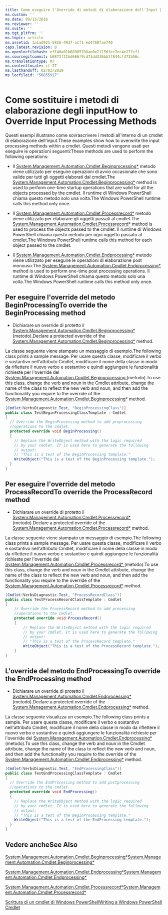 ```yaml
---
title: Come eseguire l'Override di metodi di elaborazione dell'Input | Microsoft Docs
ms.custom: ''
ms.date: 09/13/2016
ms.reviewer: ''
ms.suite: ''
ms.tgt_pltfrm: ''
ms.topic: article
ms.assetid: 1a1ad921-5816-4937-acf1-ed4760fae740
caps.latest.revision: 8
ms.openlocfilehash: eff40a01b60985788ae0e21156fec7ec4e27fcf1
ms.sourcegitcommit: b6871f21bd666f9cd71dd336bb3f844cf472b56c
ms.translationtype: MT
ms.contentlocale: it-IT
ms.lasthandoff: 02/03/2019
ms.locfileid: "56855917"
---
```

# <a name="how-to-override-input-processing-methods"></a><span data-ttu-id="85499-102">Come sostituire i metodi di elaborazione degli input</span><span class="sxs-lookup"><span data-stu-id="85499-102">How to Override Input Processing Methods</span></span>

<span data-ttu-id="85499-103">Questi esempi illustrano come sovrascrivere i metodi all'interno di un cmdlet di elaborazione dell'input.</span><span class="sxs-lookup"><span data-stu-id="85499-103">These examples show how to overwrite the input processing methods within a cmdlet.</span></span> <span data-ttu-id="85499-104">Questi metodi vengono usati per eseguire le operazioni seguenti:</span><span class="sxs-lookup"><span data-stu-id="85499-104">These methods are used to perform the following operations:</span></span>

- <span data-ttu-id="85499-105">Il [System.Management.Automation.Cmdlet.Beginprocessing\*](/dotnet/api/System.Management.Automation.Cmdlet.BeginProcessing) metodo viene utilizzato per eseguire operazioni di avvio occasionale che sono valide per tutti gli oggetti elaborati dal cmdlet.</span><span class="sxs-lookup"><span data-stu-id="85499-105">The [System.Management.Automation.Cmdlet.Beginprocessing\*](/dotnet/api/System.Management.Automation.Cmdlet.BeginProcessing) method is used to perform one-time startup operations that are valid for all the objects processed by the cmdlet.</span></span> <span data-ttu-id="85499-106">Il runtime di Windows PowerShell chiama questo metodo solo una volta.</span><span class="sxs-lookup"><span data-stu-id="85499-106">The Windows PowerShell runtime calls this method only once.</span></span>

- <span data-ttu-id="85499-107">Il [System.Management.Automation.Cmdlet.Processrecord\*](/dotnet/api/System.Management.Automation.Cmdlet.ProcessRecord) metodo viene utilizzato per elaborare gli oggetti passati al cmdlet.</span><span class="sxs-lookup"><span data-stu-id="85499-107">The [System.Management.Automation.Cmdlet.Processrecord\*](/dotnet/api/System.Management.Automation.Cmdlet.ProcessRecord) method is used to process the objects passed to the cmdlet.</span></span> <span data-ttu-id="85499-108">Il runtime di Windows PowerShell chiama questo metodo per ogni oggetto passato al cmdlet.</span><span class="sxs-lookup"><span data-stu-id="85499-108">The Windows PowerShell runtime calls this method for each object passed to the cmdlet.</span></span>

- <span data-ttu-id="85499-109">Il [System.Management.Automation.Cmdlet.Endprocessing\*](/dotnet/api/System.Management.Automation.Cmdlet.EndProcessing) metodo viene utilizzato per eseguire le operazioni di elaborazione post monouso.</span><span class="sxs-lookup"><span data-stu-id="85499-109">The [System.Management.Automation.Cmdlet.Endprocessing\*](/dotnet/api/System.Management.Automation.Cmdlet.EndProcessing) method is used to perform one-time post processing operations.</span></span> <span data-ttu-id="85499-110">Il runtime di Windows PowerShell chiama questo metodo solo una volta.</span><span class="sxs-lookup"><span data-stu-id="85499-110">The Windows PowerShell runtime calls this method only once.</span></span>

## <a name="to-override-the-beginprocessing-method"></a><span data-ttu-id="85499-111">Per eseguire l'override del metodo BeginProcessing</span><span class="sxs-lookup"><span data-stu-id="85499-111">To override the BeginProcessing method</span></span>

- <span data-ttu-id="85499-112">Dichiarare un override di protetto il [System.Management.Automation.Cmdlet.Beginprocessing\*](/dotnet/api/System.Management.Automation.Cmdlet.BeginProcessing) (metodo).</span><span class="sxs-lookup"><span data-stu-id="85499-112">Declare a protected override of the [System.Management.Automation.Cmdlet.Beginprocessing\*](/dotnet/api/System.Management.Automation.Cmdlet.BeginProcessing) method.</span></span>

<span data-ttu-id="85499-113">La classe seguente viene stampato un messaggio di esempio.</span><span class="sxs-lookup"><span data-stu-id="85499-113">The following class prints a sample message.</span></span> <span data-ttu-id="85499-114">Per usare questa classe, modificare il verbo e sostantivo nell'attributo Cmdlet, modificare il nome della classe in modo da riflettere il nuovo verbo e sostantivo e quindi aggiungere le funzionalità richieste per l'override del [System.Management.Automation.Cmdlet.Beginprocessing ](/dotnet/api/System.Management.Automation.Cmdlet.BeginProcessing) (metodo).</span><span class="sxs-lookup"><span data-stu-id="85499-114">To use this class, change the verb and noun in the Cmdlet attribute, change the name of the class to reflect the new verb and noun, and then add the functionality you require to the override of the [System.Management.Automation.Cmdlet.Beginprocessing\*](/dotnet/api/System.Management.Automation.Cmdlet.BeginProcessing) method.</span></span>

```csharp
[Cmdlet(VerbsDiagnostic.Test, "BeginProcessingClass")]
public class TestBeginProcessingClassTemplate : Cmdlet
{
  // Override the BeginProcessing method to add preprocessing
  //operations to the cmdlet.
  protected override void BeginProcessing()
  {
    // Replace the WriteObject method with the logic required
    // by your cmdlet. It is used here to generate the following
    // output:
    // "This is a test of the BeginProcessing template."
    WriteObject("This is a test of the BeginProcessing template.");
  }
}
```

## <a name="to-override-the-processrecord-method"></a><span data-ttu-id="85499-115">Per eseguire l'override del metodo ProcessRecord</span><span class="sxs-lookup"><span data-stu-id="85499-115">To override the ProcessRecord method</span></span>

- <span data-ttu-id="85499-116">Dichiarare un override di protetto il [System.Management.Automation.Cmdlet.Processrecord\*](/dotnet/api/System.Management.Automation.Cmdlet.ProcessRecord) (metodo).</span><span class="sxs-lookup"><span data-stu-id="85499-116">Declare a protected override of the [System.Management.Automation.Cmdlet.Processrecord\*](/dotnet/api/System.Management.Automation.Cmdlet.ProcessRecord) method.</span></span>

<span data-ttu-id="85499-117">La classe seguente viene stampato un messaggio di esempio.</span><span class="sxs-lookup"><span data-stu-id="85499-117">The following class prints a sample message.</span></span> <span data-ttu-id="85499-118">Per usare questa classe, modificare il verbo e sostantivo nell'attributo Cmdlet, modificare il nome della classe in modo da riflettere il nuovo verbo e sostantivo e quindi aggiungere le funzionalità richieste per l'override del [System.Management.Automation.Cmdlet.Processrecord\* ](/dotnet/api/System.Management.Automation.Cmdlet.ProcessRecord) (metodo).</span><span class="sxs-lookup"><span data-stu-id="85499-118">To use this class, change the verb and noun in the Cmdlet attribute, change the name of the class to reflect the new verb and noun, and then add the functionality you require to the override of the [System.Management.Automation.Cmdlet.Processrecord\*](/dotnet/api/System.Management.Automation.Cmdlet.ProcessRecord) method.</span></span>

```csharp
[Cmdlet(VerbsDiagnostic.Test, "ProcessRecordClass")]
public class TestProcessRecordClassTemplate : Cmdlet
{
    // Override the ProcessRecord method to add processing
    //operations to the cmdlet.
    protected override void ProcessRecord()
    {
        // Replace the WriteObject method with the logic required
        // by your cmdlet. It is used here to generate the following
        // output:
        // "This is a test of the ProcessRecord template."
        WriteObject("This is a test of the ProcessRecord template.");
    }
}

```

## <a name="to-override-the-endprocessing-method"></a><span data-ttu-id="85499-119">L'override del metodo EndProcessing</span><span class="sxs-lookup"><span data-stu-id="85499-119">To override the EndProcessing method</span></span>

- <span data-ttu-id="85499-120">Dichiarare un override di protetto il [System.Management.Automation.Cmdlet.Endprocessing\*](/dotnet/api/System.Management.Automation.Cmdlet.EndProcessing) (metodo).</span><span class="sxs-lookup"><span data-stu-id="85499-120">Declare a protected override of the [System.Management.Automation.Cmdlet.Endprocessing\*](/dotnet/api/System.Management.Automation.Cmdlet.EndProcessing) method.</span></span>

<span data-ttu-id="85499-121">La classe seguente visualizza un esempio.</span><span class="sxs-lookup"><span data-stu-id="85499-121">The following class prints a sample.</span></span> <span data-ttu-id="85499-122">Per usare questa classe, modificare il verbo e sostantivo nell'attributo Cmdlet, modificare il nome della classe in modo da riflettere il nuovo verbo e sostantivo e quindi aggiungere le funzionalità richieste per l'override del [System.Management.Automation.Cmdlet.Endprocessing\* ](/dotnet/api/System.Management.Automation.Cmdlet.EndProcessing) (metodo).</span><span class="sxs-lookup"><span data-stu-id="85499-122">To use this class, change the verb and noun in the Cmdlet attribute, change the name of the class to reflect the new verb and noun, and then add the functionality you require to the override of the [System.Management.Automation.Cmdlet.Endprocessing\*](/dotnet/api/System.Management.Automation.Cmdlet.EndProcessing) method.</span></span>

```csharp
[Cmdlet(VerbsDiagnostic.Test, "EndProcessingClass")]
public class TestEndProcessingClassTemplate : Cmdlet
{
  // Override the EndProcessing method to add postprocessing
  //operations to the cmdlet.
  protected override void EndProcessing()
  {
    // Replace the WriteObject method with the logic required
    // by your cmdlet. It is used here to generate the following
    // output:
    // "This is a test of the BeginProcessing template."
    WriteObject("This is a test of the EndProcessing template.");
  }
}
```

## <a name="see-also"></a><span data-ttu-id="85499-123">Vedere anche</span><span class="sxs-lookup"><span data-stu-id="85499-123">See Also</span></span>

[<span data-ttu-id="85499-124">System.Management.Automation.Cmdlet.Beginprocessing\*</span><span class="sxs-lookup"><span data-stu-id="85499-124">System.Management.Automation.Cmdlet.Beginprocessing\*</span></span>](/dotnet/api/System.Management.Automation.Cmdlet.BeginProcessing)

[<span data-ttu-id="85499-125">System.Management.Automation.Cmdlet.Endprocessing\*</span><span class="sxs-lookup"><span data-stu-id="85499-125">System.Management.Automation.Cmdlet.Endprocessing\*</span></span>](/dotnet/api/System.Management.Automation.Cmdlet.EndProcessing)

[<span data-ttu-id="85499-126">System.Management.Automation.Cmdlet.Processrecord\*</span><span class="sxs-lookup"><span data-stu-id="85499-126">System.Management.Automation.Cmdlet.Processrecord\*</span></span>](/dotnet/api/System.Management.Automation.Cmdlet.ProcessRecord)

[<span data-ttu-id="85499-127">Scrittura di un cmdlet di Windows PowerShell</span><span class="sxs-lookup"><span data-stu-id="85499-127">Writing a Windows PowerShell Cmdlet</span></span>](./writing-a-windows-powershell-cmdlet.md)
